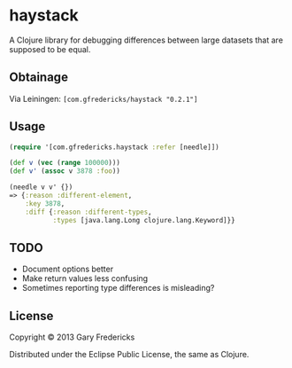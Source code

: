 # haystack

A Clojure library for debugging differences between large datasets
that are supposed to be equal.

## Obtainage

Via Leiningen: `[com.gfredericks/haystack "0.2.1"]`

## Usage

``` clojure
(require '[com.gfredericks.haystack :refer [needle]])

(def v (vec (range 100000)))
(def v' (assoc v 3878 :foo))

(needle v v' {})
=> {:reason :different-element,
    :key 3878,
    :diff {:reason :different-types,
           :types [java.lang.Long clojure.lang.Keyword]}}
```

## TODO

- Document options better
- Make return values less confusing
- Sometimes reporting type differences is misleading?

## License

Copyright © 2013 Gary Fredericks

Distributed under the Eclipse Public License, the same as Clojure.
